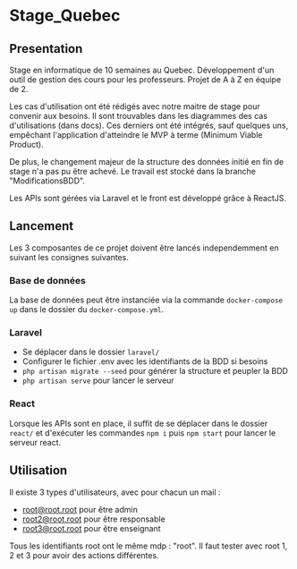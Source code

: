 # Stage_Quebec

## Presentation

Stage en informatique de 10 semaines au Quebec. Développement d'un outil de gestion des cours pour les professeurs. Projet de A à Z en équipe de 2.

Les cas d'utilisation ont été rédigés avec notre maitre de stage pour convenir aux besoins. Il sont trouvables dans les diagrammes des cas d'utilisations (dans docs). Ces derniers ont été intégrés, sauf quelques uns, empêchant l'application d'atteindre le MVP à terme (Minimum Viable Product).

De plus, le changement majeur de la structure des données initié en fin de stage n'a pas pu être achevé. Le travail est stocké dans la branche "ModificationsBDD".

Les APIs sont gérées via Laravel et le front est développé grâce à ReactJS.

## Lancement

Les 3 composantes de ce projet doivent être lancés independemment en suivant les consignes suivantes.

### Base de données

La base de données peut être instanciée via la commande `docker-compose up` dans le dossier du `docker-compose.yml`.

### Laravel

- Se déplacer dans le dossier `laravel/`
- Configurer le fichier .env avec les identifiants de la BDD si besoins
- `php artisan migrate --seed` pour générer la structure et peupler la BDD
- `php artisan serve` pour lancer le serveur

### React

Lorsque les APIs sont en place, il suffit de se déplacer dans le dossier `react/` et d'exécuter les commandes `npm i` puis `npm start` pour lancer le serveur react.

## Utilisation

Il existe 3 types d'utilisateurs, avec pour chacun un mail :

- root@root.root pour être admin
- root2@root.root pour être responsable
- root3@root.root pour être enseignant

Tous les identifiants root ont le même mdp : "root".
Il faut tester avec root 1, 2 et 3 pour avoir des actions différentes.

